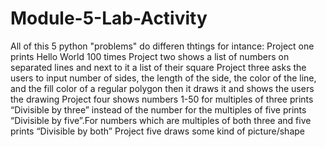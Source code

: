 # Module-5-Lab-Activity
All of this 5 python "problems" do differen thtings for intance: 
Project one prints Hello World 100 times
Project two shows a list of numbers on separated lines and next to it a list of their square
Project three asks the users to input number of sides, the length of the side, the color of the line, and the fill color of a regular polygon then it draws it and shows the users the drawing
Project four shows numbers 1-50 for multiples of three prints “Divisible by three” instead of the number for the multiples of five prints “Divisible by five”.For numbers which are multiples of both three and five prints “Divisible by both”
Project five draws some kind of picture/shape
